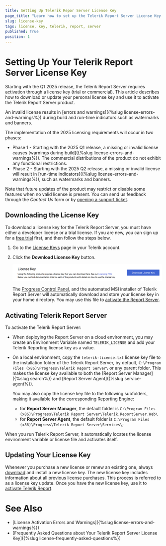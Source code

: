 ```yaml
---
title: Setting Up Telerik Repor Server License Key
page_title: "Learn how to set up the Telerik Report Server License Key."
slug: license-key
tags: license, key, telerik, report, server
published: True
position: 1
---
```


# Setting Up Your Telerik Report Server License Key

Starting with the Q1 2025 release, the Telerik Report Server requires activation through a license key (trial or commercial). This article describes how to download or update your personal license key and use it to activate the Telerik Report Server product.

An invalid license results in [errors and warnings]({%slug license-errors-and-warnings%}) during build and run-time indicators such as watermarks and banners.

The implementation of the 2025 licensing requirements will occur in two phases:

- Phase 1 - Starting with the 2025 Q1 release, a missing or invalid license causes [warnings during build]({%slug license-errors-and-warnings%}). The commercial distributions of the product do not exhibit any functional restrictions.
- Phase 2 - Starting with the 2025 Q2 release, a missing or invalid license will result in [run-time indicators]({%slug license-errors-and-warnings%}), such as watermarks and banners.

Note that future updates of the product may restrict or disable some features when no valid license is present. You can send us feedback through the _Contact Us_ form or by [opening a support ticket](https://www.telerik.com/account/support-center/contact-us?utm_source=licensing&utm_medium=console&utm_campaign=no_references).

## Downloading the License Key

To download a license key for the Telerik Report Server, you must have either a developer license or a trial license. If you are new, you can sign up for a [free trial](https://www.telerik.com/account/trials) first, and then follow the steps below.

1. Go to the [License Keys](https://www.telerik.com/account/your-licenses/license-keys) page in your Telerik account.
1. Click the **Download License Key** button.

	![Download License Key](images/download-license-key.png)

	The [Progress Control Panel](https://www.telerik.com/download-trial-file/v2/control-panel), and the automated MSI installer of Telerik Report Server will automatically download and store your license key in your home directory. You may use this file to [activate the Report Server](#activating-telerik-report-server).

## Activating Telerik Report Server

To activate the Telerik Report Server:

* When deploying the Report Server on a cloud environment, you may create an Environment Variable named `TELERIK_LICENSE` and add your Telerik Reporting license key as a value.
* On a local environment, copy the `telerik-license.txt` license key file to the installation folder of the Telerik Report Server, by default, `C:\Program Files (x86)\Progress\Telerik Report Server\` or any parent folder. This makes the license key available to both the [Report Server Manager]({%slug search%}) and [Report Server Agent]({%slug service-agent%}).

	You may also copy the license key file to the following subfolders, making it available for the corresponding Reporting Engine:
	
	* for __Report Server Manager__, the default folder is `C:\Program Files (x86)\Progress\Telerik Report Server\Telerik.ReportServer.Web\`
	* for __Report Server Agent__, the default folder is `C:\Program Files (x86)\Progress\Telerik Report Server\Services\`;

When you run Telerik Report Server, it automatically locates the license environment variable or license file and activates itself.

## Updating Your License Key

Whenever you purchase a new license or renew an existing one, always [download](#downloading-the-license-key) and install a new license key. The new license key includes information about all previous license purchases. This process is referred to as a license key update. Once you have the new license key, use it to [activate Telerik Report](#activating-telerik-report-server).

# See Also

* [License Activation Errors and Warnings]({%slug license-errors-and-warnings%})
* [Frequently Asked Questions about Your Telerik Report Server License Key]({%slug license-frequently-asked-questions%})
